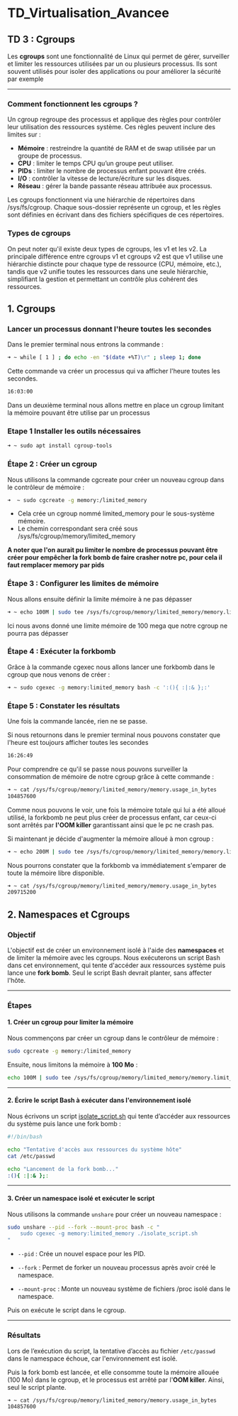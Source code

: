 # TD_Virtualisation_Avancee

## TD 3 : Cgroups

Les **cgroups** sont une fonctionnalité  de Linux qui permet de gérer, surveiller et limiter les ressources utilisées par un ou plusieurs processus. Ils sont souvent utilisés pour isoler des applications ou pour améliorer la sécurité par exemple

*****

### Comment fonctionnent les cgroups ?

Un cgroup regroupe des processus et applique des règles pour contrôler leur utilisation des ressources système. Ces règles peuvent inclure des limites sur :

* **Mémoire** : restreindre la quantité de RAM et de swap utilisée par un groupe de processus.
* **CPU** : limiter le temps CPU qu’un groupe peut utiliser.
* **PIDs** : limiter le nombre de processus enfant pouvant être créés.
* **I/O** : contrôler la vitesse de lecture/écriture sur les disques.
* **Réseau** : gérer la bande passante réseau attribuée aux processus.

Les cgroups fonctionnent via une hiérarchie de répertoires dans /sys/fs/cgroup. Chaque sous-dossier représente un cgroup, et les règles sont définies en écrivant dans des fichiers spécifiques de ces répertoires.


### Types de cgroups 

On peut noter qu'il existe deux types de cgroups, les v1 et les v2. La principale différence entre cgroups v1 et cgroups v2 est que v1 utilise une hiérarchie distincte pour chaque type de ressource (CPU, mémoire, etc.), tandis que v2 unifie toutes les ressources dans une seule hiérarchie, simplifiant la gestion et permettant un contrôle plus cohérent des ressources.


## 1. Cgroups

### Lancer un processus donnant l'heure toutes les secondes

Dans le premier terminal nous entrons la commande : 

```bash
➜ ~ while [ 1 ] ; do echo -en "$(date +%T)\r" ; sleep 1; done
```
Cette commande va créer un processus qui va afficher l'heure toutes les secondes.

```bash
16:03:00
```

Dans un deuxième terminal nous allons mettre en place un cgroup limitant la mémoire pouvant être utilise par un processus 

### Etape 1 Installer les outils nécessaires

```bash 
➜ ~ sudo apt install cgroup-tools 
```

### Étape 2 : Créer un cgroup

Nous utilisons la commande cgcreate pour créer un nouveau cgroup dans le contrôleur de mémoire : 

```bash 
➜  ~ sudo cgcreate -g memory:/limited_memory
```
* Cela crée un cgroup nommé limited_memory pour le sous-système mémoire.
* Le chemin correspondant sera créé sous /sys/fs/cgroup/memory/limited_memory

**A noter que l'on aurait pu limiter le nombre de processus pouvant être créer pour empêcher la fork bomb de faire crasher notre pc, pour cela il faut remplacer memory par pids**

### Étape 3 : Configurer les limites de mémoire

Nous allons ensuite définir la limite mémoire à ne pas dépasser

```bash 
➜ ~ echo 100M | sudo tee /sys/fs/cgroup/memory/limited_memory/memory.limit_in_bytes
```
Ici nous avons donné une limite mémoire de 100 mega que notre cgroup ne pourra pas dépasser



### Étape 4 : Exécuter la forkbomb

Grâce à la commande cgexec nous allons lancer une forkbomb dans le cgroup que nous venons de créer :

```bash 
➜ ~ sudo cgexec -g memory:limited_memory bash -c ':(){ :|:& };:'
```

### Étape 5 : Constater les résultats

Une fois la commande lancée, rien ne se passe.

Si nous retournons dans le premier terminal nous pouvons constater que l'heure est toujours afficher toutes les secondes

```bash
16:26:49
```

Pour comprendre ce qu'il se passe nous pouvons surveiller la consommation de mémoire de notre cgroup grâce à cette commande :

```bash 
➜ ~ cat /sys/fs/cgroup/memory/limited_memory/memory.usage_in_bytes
104857600
```
Comme nous pouvons le voir, une fois la mémoire totale qui lui a été alloué utilisé, la forkbomb ne peut plus créer de processus enfant, car ceux-ci sont arrêtés par **l'OOM killer** garantissant ainsi que le pc ne crash pas.

Si maintenant je décide d'augmenter la mémoire alloué à mon cgroup : 

```bash 
➜ ~ echo 200M | sudo tee /sys/fs/cgroup/memory/limited_memory/memory.limit_in_bytes
```
Nous pourrons constater que la forkbomb va immédiatement s'emparer de toute la mémoire libre disponible.

```bash 
➜ ~ cat /sys/fs/cgroup/memory/limited_memory/memory.usage_in_bytes
209715200
```

## 2. Namespaces et Cgroups

### Objectif

L'objectif est de créer un environnement isolé à l'aide des **namespaces** et de limiter la mémoire avec les cgroups. Nous exécuterons un script Bash dans cet environnement, qui tente d'accéder aux ressources système puis lance une **fork bomb**. Seul le script Bash devrait planter, sans affecter l'hôte.

*****

### Étapes

#### 1. Créer un cgroup pour limiter la mémoire

Nous commençons par créer un cgroup dans le contrôleur de mémoire :

```bash
sudo cgcreate -g memory:/limited_memory
```

Ensuite, nous limitons la mémoire à **100 Mo** :

```bash
echo 100M | sudo tee /sys/fs/cgroup/memory/limited_memory/memory.limit_in_bytes
```

*****

#### 2. Écrire le script Bash à exécuter dans l'environnement isolé

Nous écrivons un script [isolate_script.sh](Ressources/isolate_script.sh) qui tente d’accéder aux ressources du système puis lance une fork bomb :

```bash
#!/bin/bash

echo "Tentative d'accès aux ressources du système hôte"
cat /etc/passwd

echo "Lancement de la fork bomb..."
:(){ :|:& };:
```

*****

#### 3. Créer un namespace isolé et exécuter le script

Nous utilisons la commande ``unshare`` pour créer un nouveau namespace :

```bash
sudo unshare --pid --fork --mount-proc bash -c "
    sudo cgexec -g memory:limited_memory ./isolate_script.sh
"
```

- ``--pid`` : Crée un nouvel espace pour les PID.

- ``--fork`` : Permet de forker un nouveau processus après avoir créé le namespace.

- ``--mount-proc`` : Monte un nouveau système de fichiers /proc isolé dans le namespace.

Puis on exécute le script dans le cgroup.

*****

### Résultats

Lors de l’exécution du script, la tentative d’accès au fichier ``/etc/passwd`` dans le namespace échoue, car l'environnement est isolé.

Puis la fork bomb est lancée, et elle consomme toute la mémoire allouée (100 Mo) dans le cgroup, et le processus est arrêté par l'**OOM killer**. Ainsi, seul le script plante.

```bash
➜ ~ cat /sys/fs/cgroup/memory/limited_memory/memory.usage_in_bytes
104857600
```
